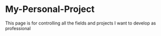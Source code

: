 # My-Personal-Project
This page is for controlling all the fields and projects I want to develop as professional
